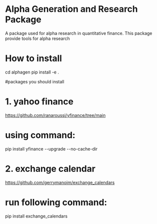 # Alpha Generation and Research Package

A package used for alpha research in quantitative finance. This package 
provide tools for alpha research


# How to install
cd alphagen
pip install -e .


#packages you should install

# 1. yahoo finance
https://github.com/ranaroussi/yfinance/tree/main
# using command:
pip install yfinance --upgrade --no-cache-dir

# 2. exchange calendar
https://github.com/gerrymanoim/exchange_calendars
# run following command:
pip install exchange_calendars


